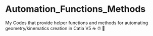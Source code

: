 # Automation_Functions_Methods
My Codes that provide helper functions and methods for automating geometry/kinematics creation in Catia V5
☕ ⏰ 🦾
